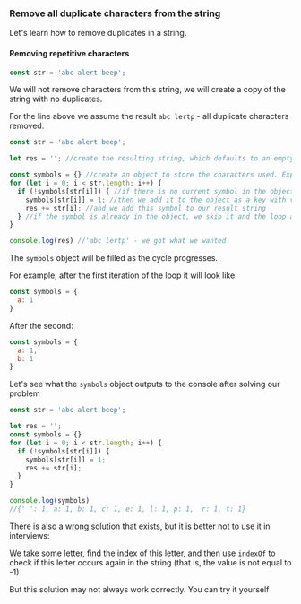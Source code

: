 ### Remove all duplicate characters from the string
Let's learn how to remove duplicates in a string.

#### Removing repetitive characters
```javascript
const str = 'abc alert beep';
```
We will not remove characters from this string, we will create a copy of the string with no duplicates.

For the line above we assume the result
`abc lertp` - all duplicate characters removed.
```javascript
const str = 'abc alert beep';

let res = ''; //create the resulting string, which defaults to an empty string

const symbols = {} //create an object to store the characters used. Explanation below
for (let i = 0; i < str.length; i++) {
  if (!symbols[str[i]]) { //if there is no current symbol in the object 
    symbols[str[i]] = 1; //then we add it to the object as a key with value 1
    res += str[i]; //and we add this symbol to our result string
  } //if the symbol is already in the object, we skip it and the loop advances to the next iteration
}

console.log(res) //'abc lertp' - we got what we wanted
```
The `symbols` object will be filled as the cycle progresses.

For example, after the first iteration of the loop it will look like
```javascript
const symbols = {
  a: 1
}
```
After the second:
```javascript
const symbols = {
  a: 1,
  b: 1
}
```

Let's see what the `symbols` object outputs to the console after solving our problem
```javascript
const str = 'abc alert beep';

let res = '';  
const symbols = {} 
for (let i = 0; i < str.length; i++) {
  if (!symbols[str[i]]) {
    symbols[str[i]] = 1;
    res += str[i];
  }
}

console.log(symbols)  
//{' ': 1, a: 1, b: 1, c: 1, e: 1, l: 1, p: 1,  r: 1, t: 1}
```

There is also a wrong solution that exists, but it is better not to use it in interviews:

We take some letter, find the index of this letter, and then use `indexOf` to check if this letter occurs again in the string (that is, the value is not equal to -1)

But this solution may not always work correctly. You can try it yourself